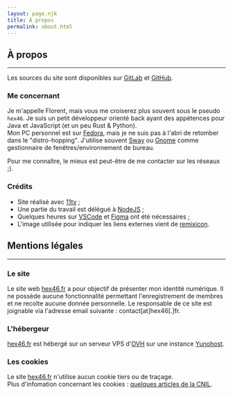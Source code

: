 ```yaml
---
layout: page.njk
title: À propos
permalink: about.html
---
```


## À propos
___
  
Les sources du site sont disponibles sur [GitLab](https://gitlab.com/hex46/hex46.fr) et [GitHub](https://github.com/hex46/hex46.fr).

### Me concernant

Je m'appelle Florent, mais vous me croiserez plus souvent sous le pseudo `hex46`.  Je suis un petit développeur orienté back ayant des appétences pour Java et JavaScript (et un peu Rust & Python).  
Mon PC personnel est sur [Fedora](https://getfedora.org/), mais je ne suis pas à l'abri de retomber dans le "distro-hopping". J'utilise souvent [Sway](https://swaywm.org/) ou [Gnome](https://www.gnome.org/) comme gestionnaire de fenêtres/environnement de bureau.

Pour me connaître, le mieux est peut-être de me contacter sur les réseaux ;).

### Crédits
- Site réalisé avec [11ty](https://11ty.dev) ;
- Une partie du travail est délégué à [NodeJS](https://nodejs.org/en/) ;
- Quelques heures sur [VSCode](https://github.com/microsoft/vscode) et [Figma](https://www.figma.com) ont été nécessaires ;
- L'image utilisée pour indiquer les liens externes vient de [remixicon](https://remixicon.com).

## Mentions légales
___

### Le site
Le site web [hex46.fr](/) a pour objectif de présenter mon identité numérique.
Il ne possède aucune fonctionnalité permettant l'enregistrement de membres et ne recolte aucune donnée personnelle.
Le responsable de ce site est joignable via l'adresse email suivante : contact[at]hex46[.]fr.

### L'hébergeur
[hex46.fr](/) est hébergé sur un serveur VPS d'[OVH](https://www.ovh.com) sur une instance [Yunohost](https://yunohost.org).

### Les cookies
Le site [hex46.fr](/) n'utilise aucun cookie tiers ou de traçage.  
Plus d'infomation concernant les cookies : [quelques articles de la CNIL](https://www.cnil.fr/fr/tag/Cookies+et+traceurs).

